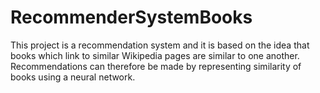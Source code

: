# RecommenderSystemBooks
This project is a recommendation system and it is based on the idea that books which link to similar Wikipedia pages are similar to one another. Recommendations can therefore be made by representing similarity of books using a neural network. 
